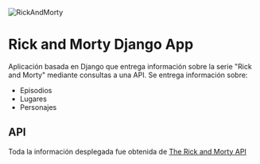 ![RickAndMorty](https://img.pngio.com/guidelines-rick-and-morty-redbubble-rick-and-morty-logo-png-622_202.png)

# Rick and Morty Django App

Aplicación basada en Django que entrega información sobre la serie "Rick and Morty" mediante consultas a una API. Se entrega información sobre:

- Episodios
- Lugares
- Personajes

## API

Toda la información desplegada fue obtenida de [The Rick and Morty API](https://rickandmortyapi.com/)
